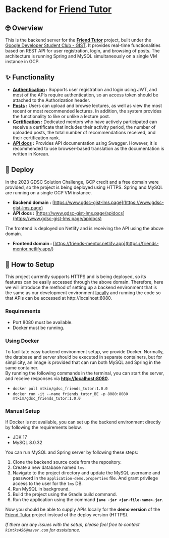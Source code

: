 # Backend for [Friend Tutor](https://github.com/2ood/friend-mentor-frontend)


## 🤓 Overview



This is the backend server for the **[Friend Tutor](https://github.com/2ood/friend-mentor-frontend)** project, built under the [Google Developer Student Club - GIST](https://gdsc.community.dev/gwangju-institute-of-science-and-technology/). It provides real-time functionalities based on REST API for user registration, login, and browsing of posts. The architecture is running Spring and MySQL simultaneously on a single VM instance in GCP.

## ✨ Functionality


- **<U>Authentication</U> :** Supports user registration and login using JWT, and most of the APIs require authentication, so an access token should be attached to the Authorization header.
- **<U>Posts</U> :** Users can upload and browse lectures, as well as view the most recent or most recommended lectures. In addition, the system provides the functionality to like or unlike a lecture post.
- **<U>Certification</U> :** Dedicated mentors who have actively participated can receive a certificate that includes their activity period, the number of uploaded posts, the total number of recommendations received, and their certification rank.
- **<U>API docs</U> :** Provides API documentation using Swagger. However, it is recommended to use browser-based translation as the documentation is written in Korean.

## 🏃‍ Deploy

In the 2023 GDSC Solution Challenge, GCP credit and a free domain were provided, so the project is being deployed using HTTPS. Spring and MySQL are running on a single GCP VM instance.

- **Backend domain :** [https://www.gdsc-gist-lms.page](https://www.gdsc-gist-lms.page)
- **API docs :** [https://www.gdsc-gist-lms.page/apidocs](https://www.gdsc-gist-lms.page/apidocs)

The frontend is deployed on Netlify and is receiving the API using the above domain.

- **Frontend domain :** [https://friends-mentor.netlify.app](https://friends-mentor.netlify.app/)


## 🔧 How to Setup
This project currently supports HTTPS and is being deployed, so its features can be easily accessed through the above domain. Therefore, here we will introduce the method of setting up a backend environment that is the same as our development environment <u>locally</u> and running the code so that APIs can be accessed at http://localhost:8080.

### Requirements
- Port 8080 must be available.
- Docker must be running.
### Using Docker

To facilitate easy backend environment setup, we provide Docker. Normally, the database and server should be executed in separate containers, but for simplicity, an image is provided that can run both MySQL and Spring in the same container.   
By running the following commands in the terminal, you can start the server, and receive responses via **[http://localhost:8080](http://localhost:8080/).**

- `docker pull mtkim/gdsc_friends_tutor:1.0.0`
- `docker run -it --name friends_tutor_BE -p 8080:8080 mtkim/gdsc_friends_tutor:1.0.0`

### Manual Setup

If Docker is not available, you can set up the backend environment directly by following the requirements below.

- JDK 17
- MySQL 8.0.32

You can run MySQL and Spring server by following these steps:

1. Clone the backend source code from the repository.
2. Create a new database named `lms`.
3. Navigate to the project directory and update the MySQL username and password in the `application-demo.properties` file. And grant privilege access to the user for the `lms` DB.
4. Run MySQL in background.
5. Build the project using the Gradle build command.
6. Run the application using the command **`java -jar <jar-file-name>.jar`**.
   
Now you should be able to supply APIs locally for the **demo version** of the [Friend Tutor](https://github.com/2ood/friend-mentor-frontend) project instead of the deploy version (HTTPS).

<i>If there are any issues with the setup, please feel free to contact `kimtks456@naver.com` for assistance.</i>
